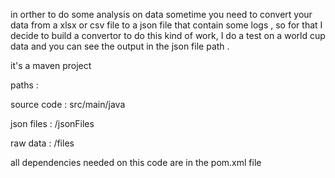 in orther to do some analysis on data sometime you need to convert your data from a xlsx or csv file to a json file that contain some logs , so for that I decide to build a convertor to do this kind of work, I do a test on a world cup data and you can see the output in the json file path .

it's a maven project

paths : 

source code : src/main/java

json files : /jsonFiles

raw data : /files

all dependencies needed on this code are in the pom.xml file

